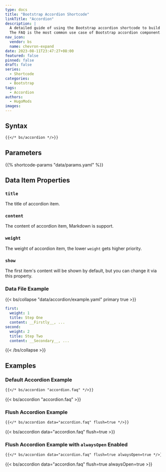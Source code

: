 ```yaml
---
type: docs
title: "Bootstrap Accordion Shortcode"
linkTitle: "Accordion"
description: |
  A detailed guide of using the Bootstrap accordion shortcode to build vertically accordions.
  The FAQ is the most common use case of Bootstrap accordion component.
nav_icon:
  vendor: bs
  name: chevron-expand
date: 2023-08-11T23:47:27+08:00
featured: false
pinned: false
draft: false
series:
  - Shortcode
categories:
  - Bootstrap
tags:
  - Accordion
authors:
  - HugoMods
images:
---
```


## Syntax

```markdown
{{</* bs/accordion */>}}
```

## Parameters

{{% shortcode-params "data/params.yaml" %}}

## Data Item Properties

### `title`

The title of accordion item.

### `content`

The content of accordion item, Markdown is support.

### `weight`

The weight of accordion item, the lower `weight` gets higher priority.

### `show`

The first item's content will be shown by default, but you can change it via this property.

### Data File Example

{{< bs/collapse "data/accordion/example.yaml" primary true >}}
```yaml
first:
  weight: 1
  title: Step One
  content: __Firstly__, ...
second:
  weight: 2
  title: Step Two
  content: __Secondary__, ...

```
{{< /bs/collapse >}}

## Examples

### Default Accordion Example

```markdown
{{</* bs/accordion "accordion.faq" */>}}
```

{{< bs/accordion "accordion.faq" >}}

### Flush Accordion Example

```markdown
{{</* bs/accordion data="accordion.faq" flush=true */>}}
```

{{< bs/accordion data="accordion.faq" flush=true >}}

### Flush Accordion Example with `alwaysOpen` Enabled

```markdown
{{</* bs/accordion data="accordion.faq" flush=true alwaysOpen=true */>}}
```

{{< bs/accordion data="accordion.faq" flush=true alwaysOpen=true >}}
